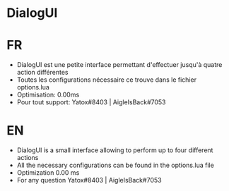 # DialogUI

# FR
- DialogUI est une petite interface permettant d'effectuer jusqu'à quatre action différentes
- Toutes les configurations nécessaire ce trouve dans le fichier options.lua
- Optimisation: 0.00ms
- Pour tout support: Yatox#8403 | AigleIsBack#7053

# EN
- DialogUI is a small interface allowing to perform up to four different actions
- All the necessary configurations can be found in the options.lua file
- Optimization 0.00 ms
- For any question Yatox#8403 | AigleIsBack#7053
